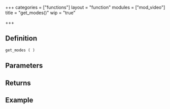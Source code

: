 +++
categories = ["functions"]
layout = "function"
modules = ["mod_video"]
title = "get_modes()"
wip = "true"

+++

## Definition

    get_modes ( )

## Parameters

## Returns

## Example

```
```
